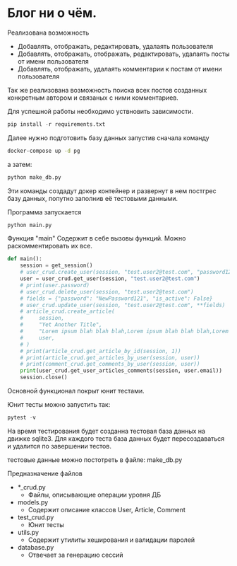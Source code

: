 # Блог ни о чём.
Реализована возможность 
- Добавлять, отображать, редактировать, удалаять пользователя
- Добавлять, отображать, отображать, редактировать, удалаять посты от имени пользователя
- Добавлять, отображать, удалаять комментарии к постам от имени пользователя

Так же реализована возможность поиска всех постов созданных конкретным автором и связаных с ними комментариев.

Для успешной работы необходимо уствновить зависимости.
```python
pip install -r requirements.txt
```

Далее нужно подготовить базу данных запустив сначала команду
```bash
docker-compose up -d pg
```
а затем:
```python
python make_db.py
```
Эти команды создадут докер контейнер и развернут в нем постгрес базу данных, попутно заполнив её тестовыми данными.

Программа запускается 
```python
python main.py
```
Функция "main" Содержит в себе вызовы функций. Можно раскомментировать их все.

```python
def main():
    session = get_session()
    # user_crud.create_user(session, "test.user2@test.com", "password123")
    user = user_crud.get_user(session, "test.user2@test.com")
    # print(user.password)
    # user_crud.delete_user(session, "test.user2@test.com")
    # fields = {"password": "NewPassword121", "is_active": False}
    # user_crud.update_user(session, "test.user2@test.com", **fields)
    # article_crud.create_article(
    #     session,
    #     "Yet Another Title",
    #     "Lorem ipsum blah blah blah,Lorem ipsum blah blah blah,Lorem ipsum blah blah blah,Lorem ipsum blah blah blah,Lorem ipsum blah blah blah,Lorem ipsum blah blah blah,Lorem ipsum blah blah blah,Lorem ipsum blah blah blah,Lorem ipsum blah blah blah,Lorem ipsum blah blah blah,Lorem ipsum blah blah blah,Lorem ipsum blah blah blah,Lorem ipsum blah blah blah,Lorem ipsum blah blah blah,Lorem ipsum blah blah blah,Lorem ipsum blah blah blah,Lorem ipsum blah blah blah,Lorem ipsum blah blah blah,Lorem ipsum blah blah blah,Lorem ipsum blah blah blahLorem ipsum blah blah blah,Lorem ipsum blah blah blah,Lorem ipsum blah blah blah,Lorem ipsum blah blah blahLorem ipsum blah blah blah,Lorem ipsum blah blah blah,Lorem ipsum blah blah blah,Lorem ipsum blah blah blahLorem ipsum blah blah blah,Lorem ipsum blah blah blah,Lorem ipsum blah blah blah,Lorem ipsum blah blah blahLorem ipsum blah blah blah,Lorem ipsum blah blah blah,Lorem ipsum blah blah blah,Lorem ipsum blah blah blah",
    #     user,
    # )
    # print(article_crud.get_article_by_id(session, 1))
    # print(article_crud.get_articles_by_user(session, user))
    # print(comment_crud.get_comments_by_user(session, user))
    print(user_crud.get_user_articles_comments(session, user.email))
    session.close()
```



Основной функционал покрыт юнит тестами.

Юнит тесты можно запустить так:
```python
pytest -v
```
На время тестирования будет созданна тестовая база данных на движке sqlite3.
Для каждого теста база данных будет пересоздаваться и удалится по завершении тестов.

тестовые данные можно постотреть в файле: make_db.py

Предназначение файлов
- *_crud.py
    - Файлы, описывающие операции уровня ДБ 
- models.py
    - Содержит описание классов User, Article, Comment
- test_crud.py
    - Юнит тесты
- utils.py
    - Содержит утилиты хеширования и валидации паролей
- database.py
    - Отвечает за генерацию сессий 


